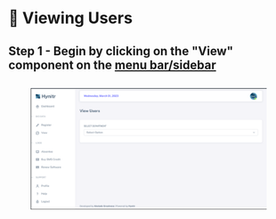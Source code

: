 # 👀 Viewing Users

## Step 1 - Begin by clicking on the "View" component on the [menu bar/sidebar](../getting-started/menu-bar-side-bar.md)

##

<figure><img src="../.gitbook/assets/image_2023-03-01_002136992.png" alt=""><figcaption></figcaption></figure>
